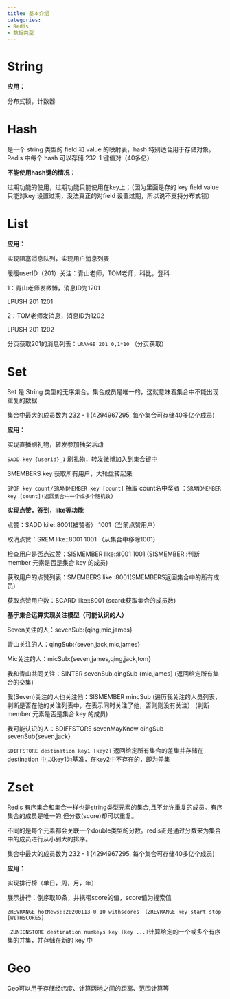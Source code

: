 ```yaml
---
title: 基本介绍
categories: 
- Redis
- 数据类型
---
```


# String

**应用：**

分布式锁，计数器

# Hash

是一个 string 类型的 field 和 value 的映射表，hash 特别适合用于存储对象。Redis 中每个 hash 可以存储 232-1 键值对（40多亿）

**不能使用hash键的情况：**

过期功能的使用，过期功能只能使用在key上；（因为里面是存的 key field value 只能对key 设置过期，没法真正的对field 设置过期，所以说不支持分布式锁）

# List

**应用：**

实现阻塞消息队列，实现用户消息列表

暖暖userID（201）关注：青山老师，TOM老师，科比，登科

1：青山老师发微博，消息ID为1201

LPUSH 201 1201

2：TOM老师发消息，消息ID为1202

LPUSH 201 1202

分页获取201的消息列表：`LRANGE 201 0,1*10` （分页获取）

# Set

Set 是 String 类型的无序集合。集合成员是唯一的，这就意味着集合中不能出现重复的数据

集合中最大的成员数为 232 - 1 (4294967295, 每个集合可存储40多亿个成员)

**应用：**

实现直播刷礼物，转发参加抽奖活动

`SADD key {userid}_1` 刷礼物，转发微博加入到集合键中

SMEMBERS key 获取所有用户，大轮盘转起来

`SPOP key count/SRANDMEMBER key [count]` 抽取 count名中奖者 ：`SRANDMEMBER key [count](返回集合中一个或多个随机数)`



**实现点赞，签到，like等功能**

点赞：SADD kile::8001(被赞者） 1001（当前点赞用户）

取消点赞：SREM like::8001 1001 （从集合中移除1001）

检查用户是否点过赞：SISMEMBER like::8001 1001 (SISMEMBER :判断 member 元素是否是集合 key 的成员)

获取用户的点赞列表：SMEMBERS like::8001(SMEMBERS返回集合中的所有成员)

获取点赞用户数：SCARD like::8001 (scard:获取集合的成员数)



**基于集合运算实现关注模型（可能认识的人）**

Seven关注的人：sevenSub:{qing,mic,james}

青山关注的人：qingSub:{seven,jack,mic,james}

Mic关注的人：micSub:{seven,james,qing,jack,tom}

我和青山共同关注：SINTER sevenSub,qingSub {mic,james} (返回给定所有集合的交集)

我(Seven)关注的人也关注他：SISMEMBER mincSub (遍历我关注的人员列表，判断是否在他的关注列表中，在表示同时关注了他，否则则没有关注） (判断 member 元素是否是集合 key 的成员)

我可能认识的人：SDIFFSTORE sevenMayKnow qingSub sevenSub{seven,jack} 

`SDIFFSTORE destination key1 [key2]`
返回给定所有集合的差集并存储在 destination 中,以key1为基准，在key2中不存在的，即为差集

# Zset

Redis 有序集合和集合一样也是string类型元素的集合,且不允许重复的成员。有序集合的成员是唯一的,但分数(score)却可以重复。

不同的是每个元素都会关联一个double类型的分数。redis正是通过分数来为集合中的成员进行从小到大的排序。

集合中最大的成员数为 232 - 1 (4294967295, 每个集合可存储40多亿个成员)

**应用：**

实现排行榜（单日，周，月，年）

展示排行：倒序取10条，并携带score的值，score值为搜索值

`ZREVRANGE hotNews::20200113 0 10 withscores （ZREVRANGE key start stop [WITHSCORES] `

` ZUNIONSTORE destination numkeys key [key ...]`计算给定的一个或多个有序集的并集，并存储在新的 key 中

# Geo

Geo可以用于存储经纬度、计算两地之间的距离、范围计算等
